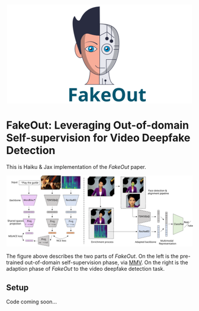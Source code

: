 <div align="center">
<img src="fakeout_logo.svg" alt="logo" width=500></img>
</div>

<!-- # FakeOut -->
# FakeOut: Leveraging Out-of-domain Self-supervision for Video Deepfake Detection

This is Haiku & Jax implementation of the <i>FakeOut</i> paper.

<p> 
</p>
<div align="center">
<img src="Architecture.svg" alt="architecture"></img>
</div>
<p> 
</p>

The figure above describes the two parts of <i>FakeOut</i>. On the left is the pre-trained out-of-domain self-supervision phase, via [MMV](https://vitalab.github.io/article/2022/04/14/MultiModalVersatileNetworks.html). On the right is the adaption phase of <i>FakeOut</i> to the video deepfake detection task.

## Setup

Code coming soon...
